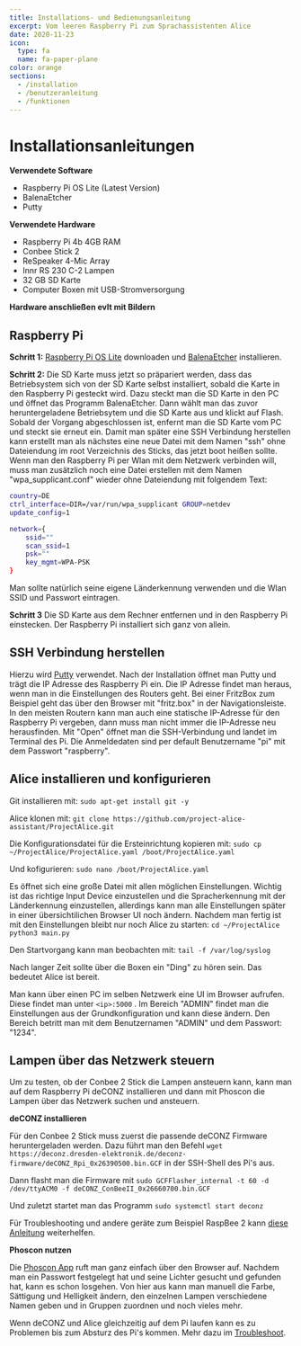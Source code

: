 ```yaml
---
title: Installations- und Bedienungsanleitung
excerpt: Vom leeren Raspberry Pi zum Sprachassistenten Alice
date: 2020-11-23
icon:
  type: fa
  name: fa-paper-plane
color: orange
sections:
  - /installation
  - /benutzeranleitung
  - /funktionen
---
```


# Installationsanleitungen

**Verwendete Software**
- Raspberry Pi OS Lite (Latest Version)
- BalenaEtcher
- Putty

**Verwendete Hardware**
- Raspberry Pi 4b 4GB RAM
- Conbee Stick 2
- ReSpeaker 4-Mic Array
- Innr RS 230 C-2 Lampen
- 32 GB SD Karte
- Computer Boxen mit USB-Stromversorgung

**Hardware anschließen evlt mit Bildern**

## Raspberry Pi

**Schritt 1:**
[Raspberry Pi OS Lite](https://www.raspberrypi.org/documentation/installation/installing-images/) downloaden und [BalenaEtcher](https://www.balena.io/etcher/) installieren.

**Schritt 2:**
Die SD Karte muss jetzt so präpariert werden, dass das Betriebsystem sich von der SD Karte selbst installiert, sobald die Karte in den Raspberry Pi gesteckt wird.
Dazu steckt man die SD Karte in den PC und öffnet das Programm BalenaEtcher. Dann wählt man das zuvor heruntergeladene Betriebsytem und die SD Karte aus und klickt auf Flash.
Sobald der Vorgang abgeschlossen ist, enfernt man die SD Karte vom PC und steckt sie erneut ein. Damit man später eine SSH Verbindung herstellen kann erstellt man als nächstes eine neue Datei mit dem Namen "ssh" ohne Dateiendung im root Verzeichnis des Sticks, das jetzt boot heißen sollte.
Wenn man den Raspberry Pi per Wlan mit dem Netzwerk verbinden will, muss man zusätzlich noch eine Datei erstellen mit dem Namen "wpa_supplicant.conf" wieder ohne Dateiendung mit folgendem Text:
```bash
country=DE
ctrl_interface=DIR=/var/run/wpa_supplicant GROUP=netdev
update_config=1

network={
    ssid=""
    scan_ssid=1
    psk=""
    key_mgmt=WPA-PSK
} 
```
Man sollte natürlich seine eigene Länderkennung verwenden und die Wlan SSID und Passwort eintragen.

**Schritt 3**
Die SD Karte aus dem Rechner entfernen und in den Raspberry Pi einstecken. Der Raspberry Pi installiert sich ganz von allein.
 
## SSH Verbindung herstellen
Hierzu wird [Putty](https://www.putty.org/) verwendet. Nach der Installation öffnet man Putty und trägt die IP Adresse des Raspberry Pi ein.
Die IP Adresse findet man heraus, wenn man in die Einstellungen des Routers geht. Bei einer FritzBox zum Beispiel geht das über den Browser mit "fritz.box" in der Navigationsleiste.
In den meisten Routern kann man auch eine statische IP-Adresse für den Raspberry Pi vergeben, dann muss man nicht immer die IP-Adresse neu herausfinden. Mit "Open" öffnet man die SSH-Verbindung und landet im Terminal des Pi. Die Anmeldedaten sind per default Benutzername "pi" mit dem Passwort "raspberry".

## Alice installieren und konfigurieren

Git installieren mit: `sudo apt-get install git -y`

Alice klonen mit: `git clone https://github.com/project-alice-assistant/ProjectAlice.git`

Die Konfigurationsdatei für die Ersteinrichtung kopieren mit: `sudo cp ~/ProjectAlice/ProjectAlice.yaml /boot/ProjectAlice.yaml`

Und kofigurieren: `sudo nano /boot/ProjectAlice.yaml`

Es öffnet sich eine große Datei mit allen möglichen Einstellungen. Wichtig ist das richtige Input Device einzustellen und die Spracherkennung mit der Länderkennung einzustellen, allerdings kann man alle Einstellungen später in einer übersichtilichen Browser UI noch ändern.
Nachdem man fertig ist mit den Einstellungen bleibt nur noch Alice zu starten: 
`cd ~/ProjectAlice`
`python3 main.py`

Den Startvorgang kann man beobachten mit: `tail -f /var/log/syslog`

Nach langer Zeit sollte über die Boxen ein "Ding" zu hören sein. Das bedeutet Alice ist bereit.

Man kann über einen PC im selben Netzwerk eine UI im Browser aufrufen. Diese findet man unter `<ip>:5000` . Im Bereich "ADMIN" findet man die Einstellungen aus der Grundkonfiguration und kann diese ändern. Den Bereich betritt man mit dem Benutzernamen "ADMIN" und dem Passwort: "1234".

## Lampen über das Netzwerk steuern

Um zu testen, ob der Conbee 2 Stick die Lampen ansteuern kann, kann man auf dem Raspberry Pi deCONZ installieren und dann mit Phoscon die Lampen über das Netzwerk suchen und ansteuern.

**deCONZ installieren**

Für den Conbee 2 Stick muss zuerst die passende deCONZ Firmware heruntergeladen werden. Dazu führt man den Befehl `wget https://deconz.dresden-elektronik.de/deconz-firmware/deCONZ_Rpi_0x26390500.bin.GCF` in der SSH-Shell des Pi's aus.

Dann flasht man die Firmware mit `sudo GCFFlasher_internal -t 60 -d /dev/ttyACM0 -f deCONZ_ConBeeII_0x26660700.bin.GCF`

Und zuletzt startet man das Programm `sudo systemctl start deconz`

Für Troubleshooting und andere geräte zum Beispiel RaspBee 2 kann [diese Anleitung](https://github.com/dresden-elektronik/deconz-rest-plugin/wiki/Update-deCONZ-manually) weiterhelfen.

**Phoscon nutzen**

Die [Phoscon App](http://phoscon.de/app) ruft man ganz einfach über den Browser auf. Nachdem man ein Passwort festgelegt hat und seine Lichter gesucht und gefunden hat, kann es schon losgehen. Von hier aus kann man manuell die Farbe, Sättigung und Helligkeit ändern, den einzelnen Lampen verschiedene Namen geben und in Gruppen zuordnen und noch vieles mehr.

Wenn deCONZ und Alice gleichzeitig auf dem Pi laufen kann es zu Problemen bis zum Absturz des Pi's kommen. Mehr dazu im [Troubleshoot](https://ip-team5.intia.de/projekt.html).












